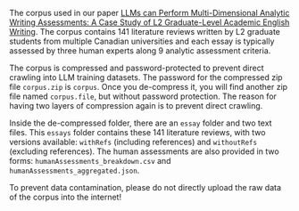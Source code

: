 The corpus used in our paper [LLMs can Perform Multi-Dimensional Analytic Writing Assessments: A Case Study of L2 Graduate-Level Academic English Writing](https://arxiv.org/pdf/2502.11368). The corpus contains 141 literature reviews written by L2 graduate students from multiple Canadian universities and each essay is typically assessed by three human experts along 9 analytic assessment criteria.

The corpus is compressed and password-protected to prevent direct crawling into LLM training datasets. The password for the compressed zip file `corpus.zip` is `corpus`. Once you de-compress it, you will find another zip file named  `corpus.file`, but without password protection. The reason for having two layers of compression again is to prevent direct crawling. 

Inside the de-compressed folder, there are an `essay` folder and two text files. This `essays` folder contains these 141 literature reviews, with two versions available: `withRefs` (including references) and `withoutRefs` (excluding references). The human assessments are also provided in two forms: `humanAssessments_breakdown.csv` and `humanAssessments_aggregated.json`.

To prevent data contamination, please do not directly upload the raw data of the corpus into the internet! 